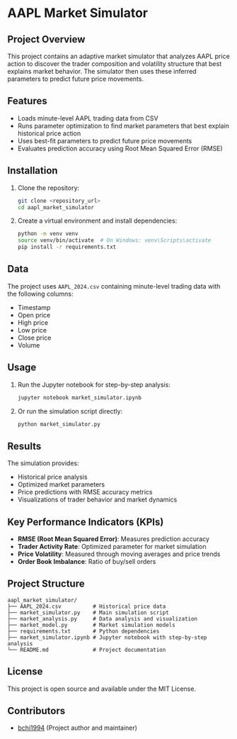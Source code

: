 
# AAPL Market Simulator

## Project Overview

This project contains an adaptive market simulator that analyzes AAPL price action to discover the trader composition and volatility structure that best explains market behavior. The simulator then uses these inferred parameters to predict future price movements.

## Features

- Loads minute-level AAPL trading data from CSV
- Runs parameter optimization to find market parameters that best explain historical price action
- Uses best-fit parameters to predict future price movements
- Evaluates prediction accuracy using Root Mean Squared Error (RMSE)

## Installation

1. Clone the repository:
   ```bash
   git clone <repository_url>
   cd aapl_market_simulator
   ```

2. Create a virtual environment and install dependencies:
   ```bash
   python -m venv venv
   source venv/bin/activate  # On Windows: venv\Scripts\activate
   pip install -r requirements.txt
   ```

## Data

The project uses `AAPL_2024.csv` containing minute-level trading data with the following columns:
- Timestamp
- Open price
- High price
- Low price
- Close price
- Volume

## Usage

1. Run the Jupyter notebook for step-by-step analysis:
   ```bash
   jupyter notebook market_simulator.ipynb
   ```

2. Or run the simulation script directly:
   ```bash
   python market_simulator.py
   ```

## Results

The simulation provides:
- Historical price analysis
- Optimized market parameters
- Price predictions with RMSE accuracy metrics
- Visualizations of trader behavior and market dynamics

## Key Performance Indicators (KPIs)

- **RMSE (Root Mean Squared Error)**: Measures prediction accuracy
- **Trader Activity Rate**: Optimized parameter for market simulation
- **Price Volatility**: Measured through moving averages and price trends
- **Order Book Imbalance**: Ratio of buy/sell orders

## Project Structure

```
aapl_market_simulator/
├── AAPL_2024.csv          # Historical price data
├── market_simulator.py    # Main simulation script
├── market_analysis.py     # Data analysis and visualization
├── market_model.py        # Market simulation models
├── requirements.txt       # Python dependencies
├── market_simulator.ipynb # Jupyter notebook with step-by-step analysis
└── README.md              # Project documentation
```

## License

This project is open source and available under the MIT License.

## Contributors

- [bchi1994](https://github.com/bchi1994) (Project author and maintainer)

